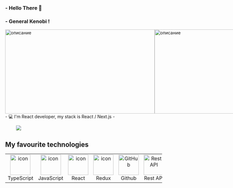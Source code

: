 ### - Hello There 👋
### - General Kenobi !

<div style="display: flex; align-items: center; justily-content: space-between;">
	<img src="https://media.giphy.com/media/Nx0rz3jtxtEre/giphy.gif" width="480" height="270" alt="описание">
	<img src="https://media.giphy.com/media/8JTFsZmnTR1Rs1JFVP/giphy.gif" width="480" height="270" alt="описание">
</div>

<div></div>
- 💻 I'm React developer, my stack is React / Next.js
- 

<div align="justify">

&nbsp;&nbsp;&nbsp;&nbsp;&nbsp;&nbsp;&nbsp;&nbsp;
<a href="https://t.me/takemeright">
	<img src="https://img.shields.io/badge/telegram-2CA5E0?style=for-the-badge&logo=telegram&logoColor=white">
</a>

</div>

## My favourite technologies

<table>
  <tr>
    <td align="center" width="96">
      <img src="https://techstack-generator.vercel.app/ts-icon.svg" alt="icon" width="65" height="65" />
      <br>TypeScript
  </td>
  <td align="center" width="96">
    <img src="https://techstack-generator.vercel.app/js-icon.svg" alt="icon" width="65" height="65" />
    <br>JavaScript
  </td>
  <td align="center" width="96">
      <img src="https://techstack-generator.vercel.app/react-icon.svg" alt="icon" width="65" height="65" />
      <br>React
  </td>
  <td align="center" width="96">
      <img src="https://techstack-generator.vercel.app/redux-icon.svg" alt="icon" width="65" height="65" />
      <br>Redux
  </td>
  <td align="center" width="96">
      <img src="https://techstack-generator.vercel.app/github-icon.svg" width="65" height="65" alt="GitHub" />
      <br>Github
  </td>
  <td align="center" width="96">
      <img src="https://techstack-generator.vercel.app/restapi-icon.svg" width="65" height="65" alt="Rest API" />
      <br>Rest API
  </td>
  <td align="center"  width="96">
      <img src="https://skillicons.dev/icons?i=gitlab" width="65" height="65" alt="GitLab" />
      <br>GitLab
  </td>
  <td align="center" width="96">
      <img src="https://skillicons.dev/icons?i=postman" width="65" height="65" alt="Postman" />
      <br>Postman
  </td>
  <td align="center" width="96">
      <img src="https://skillicons.dev/icons?i=linux" width="65" height="65" alt="Linux" />
      <br>Linux
  </td>
  </tr>
 <tr>
 </tr>
</table>
